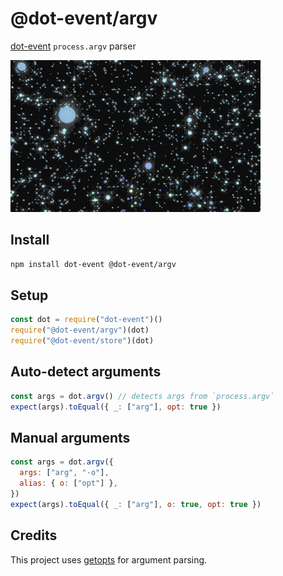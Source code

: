 # @dot-event/argv

[dot-event](https://github.com/dot-event/dot-event#readme) `process.argv` parser

![argv](argv.gif)

## Install

```bash
npm install dot-event @dot-event/argv
```

## Setup

```js
const dot = require("dot-event")()
require("@dot-event/argv")(dot)
require("@dot-event/store")(dot)
```

## Auto-detect arguments

```js
const args = dot.argv() // detects args from `process.argv`
expect(args).toEqual({ _: ["arg"], opt: true })
```

## Manual arguments

```js
const args = dot.argv({
  args: ["arg", "-o"],
  alias: { o: ["opt"] },
})
expect(args).toEqual({ _: ["arg"], o: true, opt: true })
```

## Credits

This project uses [getopts](https://github.com/jorgebucaran/getopts) for argument parsing.
